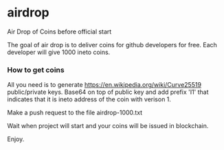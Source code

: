 # airdrop
Air Drop of Coins before official start

The goal of air drop is to deliver coins for github developers for free.
Each developer will give 1000 ineto coins.

### How to get coins

All you need is to generate https://en.wikipedia.org/wiki/Curve25519 public/private keys. 
Base64 on top of public key and add prefix 'I1' that indicates that it is ineto address of the coin with verison 1.

Make a push request to the file airdrop-1000.txt

Wait when project will start and your coins will be issued in blockchain.

Enjoy.
